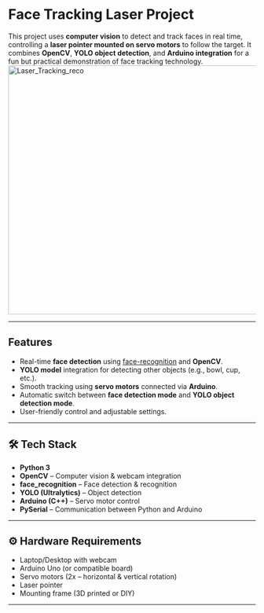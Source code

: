 # Face Tracking Laser Project

This project uses **computer vision** to detect and track faces in real time, controlling a **laser pointer mounted on servo motors** to follow the target. It combines **OpenCV**, **YOLO object detection**, and **Arduino integration** for a fun but practical demonstration of face tracking technology.
<img width="810" height="507" alt="Laser_Tracking_reco" src="https://github.com/user-attachments/assets/b693db57-4337-4f7c-aed9-76a54c64abd4" />

---

## Features
- Real-time **face detection** using [face-recognition](https://github.com/ageitgey/face_recognition) and **OpenCV**.
- **YOLO model** integration for detecting other objects (e.g., bowl, cup, etc.).
- Smooth tracking using **servo motors** connected via **Arduino**.
- Automatic switch between **face detection mode** and **YOLO object detection mode**.
- User-friendly control and adjustable settings.

---

## 🛠️ Tech Stack
- **Python 3**
- **OpenCV** – Computer vision & webcam integration  
- **face_recognition** – Face detection & recognition  
- **YOLO (Ultralytics)** – Object detection  
- **Arduino (C++)** – Servo motor control  
- **PySerial** – Communication between Python and Arduino  

---

## ⚙️ Hardware Requirements
- Laptop/Desktop with webcam  
- Arduino Uno (or compatible board)  
- Servo motors (2x – horizontal & vertical rotation)  
- Laser pointer  
- Mounting frame (3D printed or DIY)  

---
